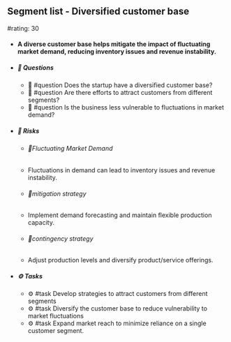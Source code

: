 ## Segment list - Diversified customer base
#rating: 30
- #### A diverse customer base helps mitigate the impact of fluctuating market demand, reducing inventory issues and revenue instability.
- ##### 💭 Questions
  - 💭 #question Does the startup have a diversified customer base?
  - 💭 #question Are there efforts to attract customers from different segments?
  - 💭 #question Is the business less vulnerable to fluctuations in market demand?
- ##### 🚨 Risks
  - ###### 🚨Fluctuating Market Demand
  - Fluctuations in demand can lead to inventory issues and revenue instability.
  - ###### 🚨mitigation strategy
  - Implement demand forecasting and maintain flexible production capacity.
  - ###### 🚨contingency strategy
  - Adjust production levels and diversify product/service offerings.
- ##### ⚙️ Tasks
  - ⚙️ #task Develop strategies to attract customers from different segments
  - ⚙️ #task  Diversify the customer base to reduce vulnerability to market fluctuations
  - ⚙️ #task  Expand market reach to minimize reliance on a single customer segment.


